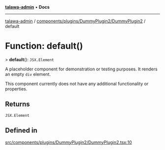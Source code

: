 [**talawa-admin**](../../../../../README.md) • **Docs**

***

[talawa-admin](../../../../../modules.md) / [components/plugins/DummyPlugin2/DummyPlugin2](../README.md) / default

# Function: default()

\> **default**(): `JSX.Element`

A placeholder component for demonstration or testing purposes.
It renders an empty `div` element.

This component currently does not have any additional functionality
or properties.

## Returns

`JSX.Element`

## Defined in

[src/components/plugins/DummyPlugin2/DummyPlugin2.tsx:10](https://github.com/PalisadoesFoundation/talawa-admin/blob/7496bb3a4c3730e7e3caee73f8bf91c3031e4ae6/src/components/plugins/DummyPlugin2/DummyPlugin2.tsx#L10)
